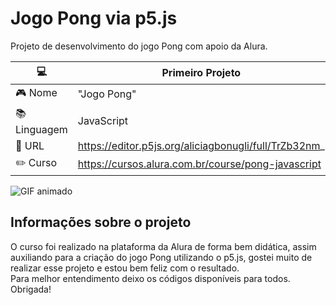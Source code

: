 # Jogo Pong via p5.js
Projeto de desenvolvimento do jogo Pong com apoio da Alura.

| :computer: | Primeiro Projeto |
| -----------| ---------------- |
|:video_game: Nome | "Jogo Pong" |
|:books: Linguagem| JavaScript |
|:star2: URL | https://editor.p5js.org/aliciagbonugli/full/TrZb32nm_ |
|:pencil2: Curso | https://cursos.alura.com.br/course/pong-javascript |

![GIF animado](https://im3.ezgif.com/tmp/ezgif-3-3fd5846604.gif)

## Informações sobre o projeto 

O curso foi realizado na plataforma da Alura de forma bem didática, assim auxiliando para a criação do jogo Pong 
utilizando o p5.js, gostei muito de realizar esse projeto e estou bem feliz com o resultado.                    
Para melhor entendimento deixo os códigos disponíveis para todos.                           
Obrigada!
